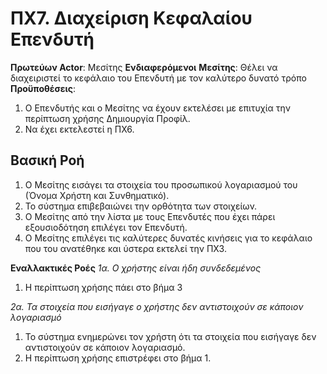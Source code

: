 # ΠΧ7. Διαχείριση Κεφαλαίου Επενδυτή

**Πρωτεύων Actor**: Μεσίτης
**Ενδιαφερόμενοι**
**Μεσίτης**: Θέλει να διαχειριστεί το κεφάλαιο του Επενδυτή με τον καλύτερο δυνατό τρόπο
**Προϋποθέσεις**: 
1. Ο Επενδυτής και ο Μεσίτης να έχουν εκτελέσει με επιτυχία την περίπτωση χρήσης Δημιουργία Προφίλ.
2. Να έχει εκτελεστεί η ΠΧ6.

## Βασική Ροή

1. Ο Μεσίτης εισάγει τα στοιχεία του προσωπικού λογαριασμού του (Όνομα Χρήστη και Συνθηματικό).
2. Το σύστημα επιβεβαιώνει την ορθότητα των στοιχείων.
3. Ο Μεσίτης από την λίστα με τους Επενδυτές που έχει πάρει εξουσιοδότηση επιλέγει τον Επενδυτή.
4. Ο Μεσίτης επιλέγει τις καλύτερες δυνατές κινήσεις για το κεφάλαιο που του ανατέθηκε και ύστερα εκτελεί την ΠΧ3.

**Εναλλακτικές Ροές**
*1α. Ο χρήστης είναι ήδη συνδεδεμένος*
1. Η περίπτωση χρήσης πάει στο βήμα 3

*2α. Τα στοιχεία που εισήγαγε ο χρήστης δεν αντιστοιχούν σε κάποιον λογαριασμό*
1. Το σύστημα ενημερώνει τον χρήστη ότι τα στοιχεία που εισήγαγε δεν αντιστοιχούν σε κάποιον λογαριασμό.
2. Η περίπτωση χρήσης επιστρέφει στο βήμα 1.